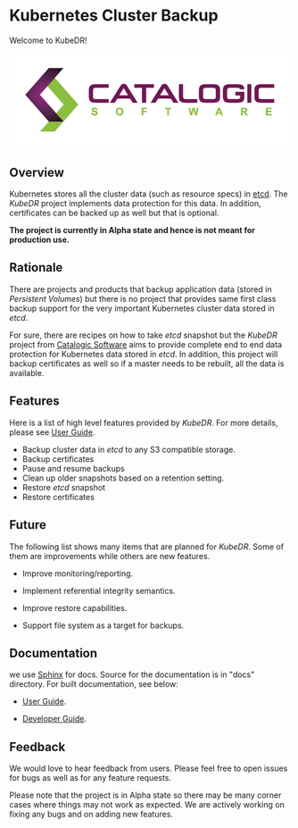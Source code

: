 # Kubernetes Cluster Backup

Welcome to KubeDR!

![catalogic Logo](logos/logo-2.5-horiz-small.png)

## Overview

Kubernetes stores all the cluster data (such as resource specs) in
[etcd](https://etcd.io/). The *KubeDR* project implements data
protection for this data. In addition, certificates can be backed up
as well but that is optional.

**The project is currently in Alpha state and hence is not meant for
production use.**

## Rationale

There are projects and products that backup application data (stored
in *Persistent Volumes*) but there is no project that provides same
first class backup support for the very important Kubernetes cluster
data stored in *etcd*. 

For sure, there are recipes on how to take *etcd* snapshot but the
*KubeDR* project from 
[Catalogic Software](https://www.catalogicsoftware.com/)
aims to provide complete end to end data protection for Kubernetes
data stored in *etcd*. In addition, this project will backup
certificates as well so if a master needs to be rebuilt, all the data
is available.

## Features

Here is a list of high level features provided by *KubeDR*. For more
details, please see
[User Guide](https://www.catalogicsoftware.com/).

- Backup cluster data in *etcd* to any S3 compatible storage.
- Backup certificates
- Pause and resume backups
- Clean up older snapshots based on a retention setting.
- Restore *etcd* snapshot
- Restore certificates

## Future

The following list shows many items that are planned for
*KubeDR*. Some of them are improvements while others are new
features. 

- Improve monitoring/reporting.

- Implement referential integrity semantics.

- Improve restore capabilities. 

- Support file system as a target for backups.

## Documentation

we use [Sphinx](http://www.sphinx-doc.org/en/master/) for docs. Source
for the documentation is in "docs" directory. For built documentation,
see below:

- [User Guide](https://www.catalogicsoftware.com/).

- [Developer Guide](https://www.catalogicsoftware.com/).

## Feedback

We would love to hear feedback from users. Please feel free to open
issues for bugs as well as for any feature requests. 

Please note that the project is in Alpha state so there may be many
corner cases where things may not work as expected. We are actively
working on fixing any bugs and on adding new features.

